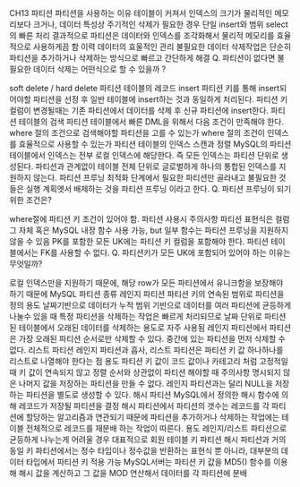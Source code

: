 CH13 파티션
파티션을 사용하는 이유
테이블이 커져서 인덱스의 크기가 물리적인 메모리보다 크거나, 데이터 특성상 주기적인 삭제가 필요한 경우
단일 insert와 범위 select의 빠른 처리
결과적으로 파티션은 데이터와 인덱스를 조각화해서 물리적 메모리를 효율적으로 사용하게끔 함
이력 데이터의 효울적인 관리
불필요한 데이터 삭제작업은 단순히 파티션을 추가하거나 삭제하는 방식으로 빠르고 간단하게 해결
Q. 파티션이 없다면 불필요한 데이터 삭제는 어떤식으로 할 수 있을까 ?

soft delete / hard delete
파티션 테이블의 레코드 insert
파티션 키를 통해 insert되어야할 파티션을 선정 후 일반 테이블에 insert하는 것과 동일하게 처리된다.
파티션 키 컬럼이 변경될때는 기존 파티션에서 데이터를 삭제 후 신규 파티션에 insert한다.
파티션 테이블의 검색
파티션 테이블에서 빠른 DML을 위해서 다음 조건이 만족해야 한다.
where 절의 조건으로 검색해야할 파티션을 고를 수 있는가
where 절의 조건이 인덱스를 효율적으로 사용할 수 있는가
파티션 테이블의 인덱스 스캔과 정렬
MySQL의 파티션 테이블에서 인덱스는 전부 로컬 인덱스에 해당한다. 즉 모든 인덱스는 파티션 단위로 생성된다.
파티션과 관계없이 테이블 전체 단위로 글로벌하게 하나의 통합된 인덱스를 지원하지 않는다.
파티션 프루닝
최적화 단계에서 필요한 파티션만 골라내고 불필요한 것들은 실행 계획엣서 배제하는 것을 파티션 프루닝 이라고 한다.
Q. 파티션 프루닝이 되기 위한 조건은?

where절에 파티션 키 조건이 있어야 함.
파티션 사용시 주의사항
파티션 표현식은 컬럼 그 자체 혹은 MySQL 내장 함수 사용 가능, but 일부 함수는 파티션 프루닝을 지원하지 않을 수 있음
PK를 포함한 모든 UK에는 파티션 키 컬럼을 포함해야 한다.
파티션 테이블에서는 FK를 사용할 수 없다.
Q. 파티션키가 모든 UK에 포함되어 있어야 하는 이유는 무엇일까?

로컬 인덱스만을 지원하기 때문에, 해당 row가 모든 파티션에서 유니크함을 보장해야 하기 때문에
MySQL 파티션 종류
레인지 파티션
파티션 키의 연속된 범위로 파티션을 정의
용도
날짜기반으로 데이터가 누적
범위 기반으로 데이터를 여러 파티션에 균등하게 나눌수 있을 때
특정 파티션을 삭제하는 작업은 빠르게 처리되므로 날짜 단위로 파티션된 테이블에서 오래된 데이터를 삭제하는 용도로 자주 사용됨
레인지 파티션에서 파티션은 가장 오래된 파티션 순서로만 삭제할 수 있다. 중간에 있는 파티션을 먼저 삭제할 수 없다.
리스트 파티션
레인지 파티션과 흡사, 리스트 파티션은 파티션 키 값 하나하나를 리스트로 나열해야 한다는 점
용도
파티션 키 값이 코드 값이나 카테고리 처럼 고정적일 때
키 값이 연속되지 않고 정렬 순서와 상관없이 파티션 해야할 때
주의사항
명시되지 않은 나머지 값을 저장하는 파티션을 만들 수 없다.
레인지 파티션과는 달리 NULL을 저장하는 파티션을 별도로 생성할 수 있다.
해시 파티션
MySQL에서 정의한 해시 함수에 의해 레코드가 저장될 파티션을 결정
해시 파티션에서 파티션의 갯수는 레코드를 각 파티션에 할당하는 알고리즘과 연관되기 때문에 파티션을 추가하거나 삭제하는 작업에는 테이블 전체적으로 레코드를 재분배 하는 작업이 따른다.
용도
레인지/리스트 파티션으로 균등하게 나누는게 어려울 경우
대표적으로 회원 테이블
키 파티션
해시 파티션과 거의 동일
키 파티션에서는 정수 타입이나 정수값을 반환하는 표현식 뿐 아니라, 대부분의 데이터 타입에서 파티션 키 적용 가능
MySQL서버는 파티션 키 값을 MD5() 함수를 이용해 해시 값을 계산하고 그 값을 MOD 연산해서 데이터를 각 파티션에 분배